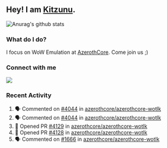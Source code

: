 ## Hey! I am [Kitzunu](https://Github.com/Kitzunu).

![Anurag's github stats](https://github-readme-stats.kitzunu.vercel.app/api?username=Kitzunu&show_icons=true)

### What do I do?

I focus on WoW Emulation at [AzerothCore](https://Github.com/AzerothCore). Come join us ;)

### Connect with me
[![](https://img.shields.io/badge/AzerothCore%20Discord-Connect%20with%20me!-green)](https://discord.com/invite/gkt4y2x)

### Recent Activity

<!--START_SECTION:activity-->
1. 🗣 Commented on [#4044](https://github.com/azerothcore/azerothcore-wotlk/issues/4044) in [azerothcore/azerothcore-wotlk](https://github.com/azerothcore/azerothcore-wotlk)
2. 🗣 Commented on [#4044](https://github.com/azerothcore/azerothcore-wotlk/issues/4044) in [azerothcore/azerothcore-wotlk](https://github.com/azerothcore/azerothcore-wotlk)
3. 💪 Opened PR [#4129](https://github.com/azerothcore/azerothcore-wotlk/pull/4129) in [azerothcore/azerothcore-wotlk](https://github.com/azerothcore/azerothcore-wotlk)
4. 💪 Opened PR [#4128](https://github.com/azerothcore/azerothcore-wotlk/pull/4128) in [azerothcore/azerothcore-wotlk](https://github.com/azerothcore/azerothcore-wotlk)
5. 🗣 Commented on [#1666](https://github.com/azerothcore/azerothcore-wotlk/issues/1666) in [azerothcore/azerothcore-wotlk](https://github.com/azerothcore/azerothcore-wotlk)
<!--END_SECTION:activity-->
